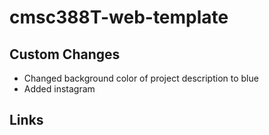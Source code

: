 # cmsc388T-web-template

## Custom Changes
* Changed background color of project description to blue
* Added instagram

## Links
